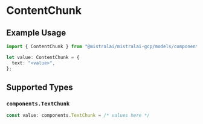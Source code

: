 # ContentChunk

## Example Usage

```typescript
import { ContentChunk } from "@mistralai/mistralai-gcp/models/components";

let value: ContentChunk = {
  text: "<value>",
};
```

## Supported Types

### `components.TextChunk`

```typescript
const value: components.TextChunk = /* values here */
```

